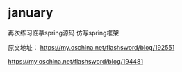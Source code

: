 # january
再次练习临摹spring源码
仿写spring框架

原文地址：
https://my.oschina.net/flashsword/blog/192551

https://my.oschina.net/flashsword/blog/194481
